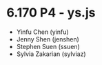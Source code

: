 # 6.170 P4 - ys.js
* Yinfu Chen (yinfu)
* Jenny Shen (jenshen)
* Stephen Suen (ssuen)
* Sylvia Zakarian (sylviaz)

